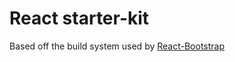 # React starter-kit

Based off the build system used by [React-Bootstrap][react-bootstrap]

[react-bootstrap]: https://github.com/react-bootstrap/react-bootstrap
